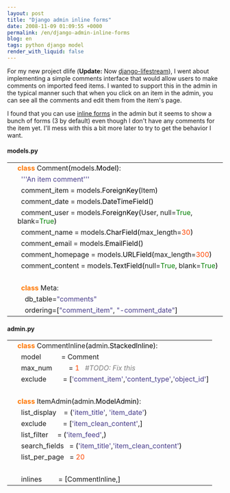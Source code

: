 ```yaml
---
layout: post
title: "Django admin inline forms"
date: 2008-11-09 01:09:55 +0000
permalink: /en/django-admin-inline-forms
blog: en
tags: python django model
render_with_liquid: false
---
```


<p>For my new project dlife (<strong>Update:</strong> Now <a href="http://bitbucket.org/IanLewis/django-lifestream/">django-lifestream</a>), I went about implementing a simple comments interface that would allow users to make comments on imported feed items. I wanted to support this in the admin in the typical manner such that when you click on an item in the admin, you can see all the comments and edit them from the item's page.</p>
<p>I found that you can use <a href="http://docs.djangoproject.com/en/dev/ref/contrib/admin/#inlinemodeladmin-objects">inline forms</a> in the admin but it seems to show a bunch of forms (3 by default) even though I don't have any comments for the item yet. I'll mess with this a bit more later to try to get the behavior I want.</p>

<h4>models.py</h4>
<div class="codeblock amc_python amc_short"><table><tr class="amc_code_odd"><td class="amc_line"><div class="amc1"></div></td><td><span style="color: #ff7700;font-weight:bold;">class</span> Comment<span style="color: black;">&#40;</span>models.<span style="color: black;">Model</span><span style="color: black;">&#41;</span>:<br /></td></tr><tr class="amc_code_even"><td class="amc_line"><div class="amc2"></div></td><td>&nbsp; <span style="color: #483d8b;">''</span><span style="color: #483d8b;">'An item comment'</span><span style="color: #483d8b;">''</span><br /></td></tr><tr class="amc_code_odd"><td class="amc_line"><div class="amc3"></div></td><td>&nbsp; comment_item = models.<span style="color: black;">ForeignKey</span><span style="color: black;">&#40;</span>Item<span style="color: black;">&#41;</span><br /></td></tr><tr class="amc_code_even"><td class="amc_line"><div class="amc4"></div></td><td>&nbsp; comment_date = models.<span style="color: black;">DateTimeField</span><span style="color: black;">&#40;</span><span style="color: black;">&#41;</span><br /></td></tr><tr class="amc_code_odd"><td class="amc_line"><div class="amc5"></div></td><td>&nbsp; comment_user = models.<span style="color: black;">ForeignKey</span><span style="color: black;">&#40;</span>User, null=<span style="color: #008000;">True</span>, blank=<span style="color: #008000;">True</span><span style="color: black;">&#41;</span><br /></td></tr><tr class="amc_code_even"><td class="amc_line"><div class="amc6"></div></td><td>&nbsp; comment_name = models.<span style="color: black;">CharField</span><span style="color: black;">&#40;</span>max_length=<span style="color: #ff4500;">30</span><span style="color: black;">&#41;</span><br /></td></tr><tr class="amc_code_odd"><td class="amc_line"><div class="amc7"></div></td><td>&nbsp; comment_email = models.<span style="color: black;">EmailField</span><span style="color: black;">&#40;</span><span style="color: black;">&#41;</span><br /></td></tr><tr class="amc_code_even"><td class="amc_line"><div class="amc8"></div></td><td>&nbsp; comment_homepage = models.<span style="color: black;">URLField</span><span style="color: black;">&#40;</span>max_length=<span style="color: #ff4500;">300</span><span style="color: black;">&#41;</span><br /></td></tr><tr class="amc_code_odd"><td class="amc_line"><div class="amc9"></div></td><td>&nbsp; comment_content = models.<span style="color: black;">TextField</span><span style="color: black;">&#40;</span>null=<span style="color: #008000;">True</span>, blank=<span style="color: #008000;">True</span><span style="color: black;">&#41;</span><br /></td></tr><tr class="amc_code_even"><td class="amc_line"><div class="amc0"><div class="amc1"></div></div></td><td>&nbsp; <br /></td></tr><tr class="amc_code_odd"><td class="amc_line"><div class="amc1"><div class="amc1"></div></div></td><td>&nbsp; <span style="color: #ff7700;font-weight:bold;">class</span> Meta:<br /></td></tr><tr class="amc_code_even"><td class="amc_line"><div class="amc2"><div class="amc1"></div></div></td><td>&nbsp; &nbsp; db_table=<span style="color: #483d8b;">&quot;comments&quot;</span><br /></td></tr><tr class="amc_code_odd"><td class="amc_line"><div class="amc3"><div class="amc1"></div></div></td><td>&nbsp; &nbsp; ordering=<span style="color: black;">&#91;</span><span style="color: #483d8b;">&quot;comment_item&quot;</span>, <span style="color: #483d8b;">&quot;-comment_date&quot;</span><span style="color: black;">&#93;</span></td></tr></table></div>

<h4>admin.py</h4>
<div class="codeblock amc_python amc_short"><table><tr class="amc_code_odd"><td class="amc_line"><div class="amc1"></div></td><td><span style="color: #ff7700;font-weight:bold;">class</span> CommentInline<span style="color: black;">&#40;</span>admin.<span style="color: black;">StackedInline</span><span style="color: black;">&#41;</span>:<br /></td></tr><tr class="amc_code_even"><td class="amc_line"><div class="amc2"></div></td><td>&nbsp; model &nbsp; &nbsp; &nbsp; &nbsp; &nbsp; = Comment<br /></td></tr><tr class="amc_code_odd"><td class="amc_line"><div class="amc3"></div></td><td>&nbsp; max_num &nbsp; &nbsp; &nbsp; &nbsp; = <span style="color: #ff4500;">1</span> &nbsp; <span style="color: #808080; font-style: italic;">#TODO: Fix this</span><br /></td></tr><tr class="amc_code_even"><td class="amc_line"><div class="amc4"></div></td><td>&nbsp; exclude &nbsp; &nbsp; &nbsp; &nbsp; = <span style="color: black;">&#91;</span><span style="color: #483d8b;">'comment_item'</span>,<span style="color: #483d8b;">'content_type'</span>,<span style="color: #483d8b;">'object_id'</span><span style="color: black;">&#93;</span><br /></td></tr><tr class="amc_code_odd"><td class="amc_line"><div class="amc5"></div></td><td><br /></td></tr><tr class="amc_code_even"><td class="amc_line"><div class="amc6"></div></td><td><span style="color: #ff7700;font-weight:bold;">class</span> ItemAdmin<span style="color: black;">&#40;</span>admin.<span style="color: black;">ModelAdmin</span><span style="color: black;">&#41;</span>:<br /></td></tr><tr class="amc_code_odd"><td class="amc_line"><div class="amc7"></div></td><td>&nbsp; list_display &nbsp; &nbsp;= <span style="color: black;">&#40;</span><span style="color: #483d8b;">'item_title'</span>, <span style="color: #483d8b;">'item_date'</span><span style="color: black;">&#41;</span><br /></td></tr><tr class="amc_code_even"><td class="amc_line"><div class="amc8"></div></td><td>&nbsp; exclude &nbsp; &nbsp; &nbsp; &nbsp; = <span style="color: black;">&#91;</span><span style="color: #483d8b;">'item_clean_content'</span>,<span style="color: black;">&#93;</span><br /></td></tr><tr class="amc_code_odd"><td class="amc_line"><div class="amc9"></div></td><td>&nbsp; list_filter &nbsp; &nbsp; = <span style="color: black;">&#40;</span><span style="color: #483d8b;">'item_feed'</span>,<span style="color: black;">&#41;</span><br /></td></tr><tr class="amc_code_even"><td class="amc_line"><div class="amc0"><div class="amc1"></div></div></td><td>&nbsp; search_fields &nbsp; = <span style="color: black;">&#40;</span><span style="color: #483d8b;">'item_title'</span>,<span style="color: #483d8b;">'item_clean_content'</span><span style="color: black;">&#41;</span><br /></td></tr><tr class="amc_code_odd"><td class="amc_line"><div class="amc1"><div class="amc1"></div></div></td><td>&nbsp; list_per_page &nbsp; = <span style="color: #ff4500;">20</span><br /></td></tr><tr class="amc_code_even"><td class="amc_line"><div class="amc2"><div class="amc1"></div></div></td><td>&nbsp; <br /></td></tr><tr class="amc_code_odd"><td class="amc_line"><div class="amc3"><div class="amc1"></div></div></td><td>&nbsp; inlines &nbsp; &nbsp; &nbsp; &nbsp; = <span style="color: black;">&#91;</span>CommentInline,<span style="color: black;">&#93;</span></td></tr></table></div>
<div class="sharethis">
        <script type="text/javascript" language="javascript">
          SHARETHIS.addEntry( {
            title : 'Django admin inline forms',
              url   : 'http://www.ianlewis.org/en/django-admin-inline-forms'}, 
            { button: true }
          ) ;
        </script></div>
